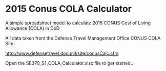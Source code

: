 # 2015 Conus COLA Calculator
A simple spreadsheet model to calculate 2015 CONUS Cost of Living Allowance (COLA) in DoD

All data taken from the Defense Travel Management Office CONUS COLA Site:

http://www.defensetravel.dod.mil/site/conusCalc.cfm

Open the SE370_S1_COLA_Calculator.xlsx file to get started..




